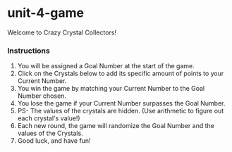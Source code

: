 # unit-4-game
Welcome to Crazy Crystal Collectors!

### Instructions
1. You will be assigned a Goal Number at the start of the game.
2. Click on the Crystals below to add its specific amount of points to your Current Number. 
3. You win the game by matching your Current Number to the Goal Number chosen.
4. You lose the game if your Current Number surpasses the Goal Number.
5. PS- The values of the crystals are hidden. (Use arithmetic to figure out each crystal's value!)
6. Each new round, the game will randomize the Goal Number and the values of the Crystals.
7. Good luck, and have fun!
